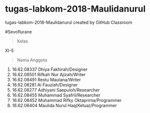 # tugas-labkom-2018-Maulidanurul
tugas-labkom-2018-Maulidanurul created by GitHub Classroom

#Sevoflurane

>Kelas

XI-5

>Nama Anggota


1. 16.62.08337 Dhiya Fakhirah/Designer
2. 16.62.08501 Rifkah Nur Ajizah/Writer
3. 16.62.08491 Restu Maulana/Writer
4. 16.62.08281 Ai Fauziah/Designer
5. 16.62.08277 Adhiyani Saepuloh/Researcher
6. 16.62.08455 Muhammad Syafril/Researcher
7. 16.62.08452 Muhammad Rifky Oktaprima/Programmer
8. 16.62.08404 Maulida Nurul Haq(Ketua)/Programmer
